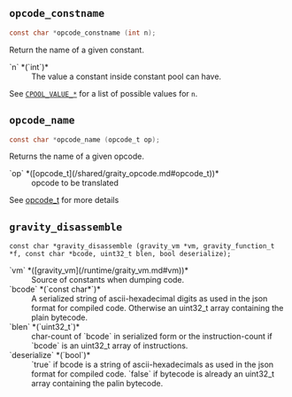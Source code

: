 

## `opcode_constname`
```c
const char *opcode_constname (int n);
```
Return the name of a given constant.
<dl>
<dt>`n` *(`int`)*
<dd>The value a constant inside constant pool can have.
</dl>

See [`CPOOL_VALUE_*`](/shared/gravity_value.md#CPOOL) for a list of possible values for `n`.

## `opcode_name`
```c
const char *opcode_name (opcode_t op);
```
Returns the name of a given opcode.
<dl>
<dt>`op` *([opcode_t](/shared/graity_opcode.md#opcode_t))*
<dd>opcode to be translated
</dl>


See [opcode_t](/shared/graity_opcode.md#opcode_t) for more details

## `gravity_disassemble`
`const char *gravity_disassemble (gravity_vm *vm, gravity_function_t *f, const char *bcode, uint32_t blen, bool deserialize);`
<dl>
<dt>`vm` *([gravity_vm](/runtime/graity_vm.md#vm))*
<dd>Source of constants when dumping code.
<dt>`bcode` *(`const char*`)*
<dd>A serialized string of ascii-hexadecimal digits as used in the json format for compiled code. 
Otherwise an uint32_t array containing the plain bytecode.
<dt>`blen` *(`uint32_t`)*
<dd>char-count of `bcode` in serialized form or the instruction-count if `bcode` is an uint32_t array of instructions.
<dt>`deserialize` *(`bool`)*
<dd>`true` if bcode is a string of ascii-hexadecimals as used in the json format for compiled code.  
`false` if bytecode is already an uint32_t array containing the palin bytecode.
</dl>

### 
